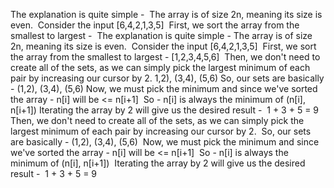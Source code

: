 The explanation is quite simple -
​
The array is of size 2n, meaning its size is even.
​
Consider the input [6,4,2,1,3,5]
​
First, we sort the array from the smallest to largest -
​
The explanation is quite simple -
​
The array is of size 2n, meaning its size is even.
​
Consider the input [6,4,2,1,3,5]
​
First, we sort the array from the smallest to largest -
​
[1,2,3,4,5,6]
​
Then, we don't need to create all of the sets, as we can simply pick the largest minimum of each pair by increasing our cursor by 2.
1,2), (3,4), (5,6)
So, our sets are basically - (1,2), (3,4), (5,6)
​
Now, we must pick the minimum and since we've sorted the array - n[i] will be <= n[i+1]
​
So - n[i] is always the minimum of (n[i], n[i+1])
​
Iterating the array by 2 will give us the desired result -
​
1 + 3 + 5 = 9
​
Then, we don't need to create all of the sets, as we can simply pick the largest minimum of each pair by increasing our cursor by 2.
​
So, our sets are basically - (1,2), (3,4), (5,6)
​
Now, we must pick the minimum and since we've sorted the array - n[i] will be <= n[i+1]
​
So - n[i] is always the minimum of (n[i], n[i+1])
​
Iterating the array by 2 will give us the desired result -
​
1 + 3 + 5 = 9